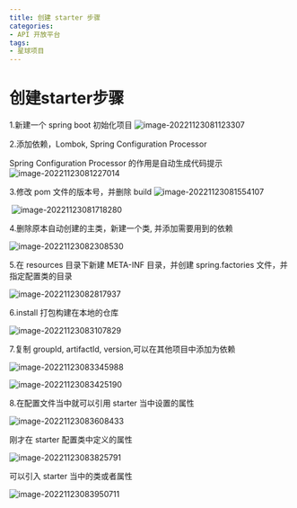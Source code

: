```yaml
---
title: 创建 starter 步骤
categories: 
- API 开放平台
tags: 
- 星球项目
---
```




# 创建starter步骤

1.新建一个 spring boot 初始化项目
![image-20221123081123307](https://xingqiu-tuchuang-1256524210.cos.ap-shanghai.myqcloud.com//9963/202211230811084.png)

2.添加依赖，Lombok, Spring Configuration Processor

Spring Configuration Processor 的作用是自动生成代码提示![image-20221123081227014](https://xingqiu-tuchuang-1256524210.cos.ap-shanghai.myqcloud.com//9963/202211230812657.png)

3.修改 pom 文件的版本号，并删除 build 
![image-20221123081554107](https://xingqiu-tuchuang-1256524210.cos.ap-shanghai.myqcloud.com//9963/202211230816110.png)

​		![image-20221123081718280](https://xingqiu-tuchuang-1256524210.cos.ap-shanghai.myqcloud.com//9963/202211230817635.png)

4.删除原本自动创建的主类，新建一个类, 并添加需要用到的依赖

![image-20221123082308530](https://xingqiu-tuchuang-1256524210.cos.ap-shanghai.myqcloud.com//9963/202211230823121.png)

5.在 resources 目录下新建 META-INF 目录，并创建 spring.factories 文件，并指定配置类的目录

![image-20221123082817937](https://xingqiu-tuchuang-1256524210.cos.ap-shanghai.myqcloud.com//9963/202211230828618.png)

6.install 打包构建在本地的仓库

![image-20221123083107829](https://xingqiu-tuchuang-1256524210.cos.ap-shanghai.myqcloud.com//9963/202211230831488.png)

7.复制 groupId, artifactId, version,可以在其他项目中添加为依赖

![image-20221123083345988](https://xingqiu-tuchuang-1256524210.cos.ap-shanghai.myqcloud.com//9963/202211230833985.png)

![image-20221123083425190](https://xingqiu-tuchuang-1256524210.cos.ap-shanghai.myqcloud.com//9963/202211230834598.png)

8.在配置文件当中就可以引用 starter 当中设置的属性

![image-20221123083608433](https://xingqiu-tuchuang-1256524210.cos.ap-shanghai.myqcloud.com//9963/202211230836055.png)

刚才在 starter 配置类中定义的属性

![image-20221123083825791](https://xingqiu-tuchuang-1256524210.cos.ap-shanghai.myqcloud.com//9963/202211230838324.png)

可以引入 starter 当中的类或者属性

![image-20221123083950711](https://xingqiu-tuchuang-1256524210.cos.ap-shanghai.myqcloud.com//9963/202211230839280.png)